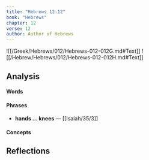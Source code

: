 ```yaml
---
title: "Hebrews 12:12"
book: "Hebrews"
chapter: 12
verse: 12
author: Author of Hebrews
---
```

![[/Greek/Hebrews/012/Hebrews-012-012G.md#Text]]
![[/Hebrew/Hebrews/012/Hebrews-012-012H.md#Text]]

## Analysis

#### Words

#### Phrases
- **hands ... knees** — [[Isaiah/35/3]]

#### Concepts

## Reflections
